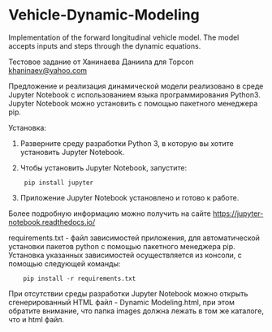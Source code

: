 # Vehicle-Dynamic-Modeling
Implementation of the forward longitudinal vehicle model. The model accepts inputs and steps through the dynamic equations.

Тестовое задание от Ханинаева Даниила для Topcon
khaninaev@yahoo.com

Предложение и реализация динамической модели реализовано в среде Jupyter Notebook с использованием языка программирования Python3.
Jupyter Notebook можно установить с помощью пакетного менеджера pip.

Установка:
1. Разверните среду разработки Python 3, в которую вы хотите установить Jupyter Notebook.
2. Чтобы установить Jupyter Notebook, запустите:

        pip install jupyter

3. Приложение Jupyter Notebook установлено и готово к работе.

Более подробную информацию можно получить на сайте https://jupyter-notebook.readthedocs.io/

requirements.txt - файл зависимостей приложения, для автоматической установки пакетов python с помощью пакетного менеджера pip.
Установка указанных зависимостей осуществляется из консоли, с помощью следующей команды:
        
        pip install -r requirements.txt


При отсутствии среды разработки Jupyter Notebook можно открыть сгенерированный HTML файл - Dynamic Modeling.html, при этом обратите внимание, что папка images должна лежать в том же каталоге, что и html файл.
